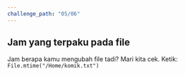 ```yaml
---
challenge_path: "05/06"
---
```


## Jam yang terpaku pada file

Jam berapa kamu mengubah file tadi? Mari kita cek. Ketik: `File.mtime("/Home/komik.txt")`